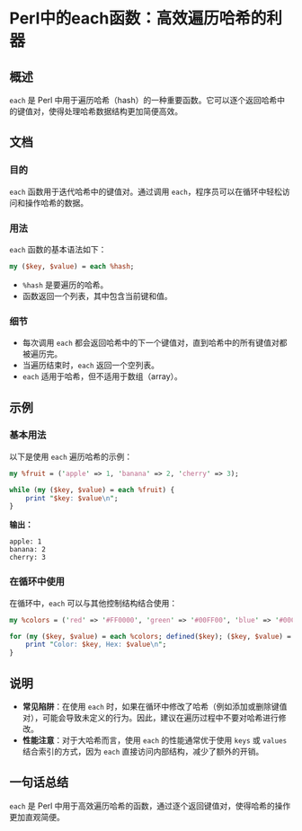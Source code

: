 <!--
Meta Description: # Perl中的each函数：高效遍历哈希的利器 ## 概述 `each` 是 Perl 中用于遍历哈希（hash）的一种重要函数。它可以逐个返回哈希中的键值对，使得处理哈希数据结构更加简便高效。 ## 文档 ### 目的 `each` 函数用于迭代哈希中的键值对。通过调用 `each`，程序员可以...
Meta Keywords: each, key, value, perl, hash
-->

# Perl中的each函数：高效遍历哈希的利器

## 概述
`each` 是 Perl 中用于遍历哈希（hash）的一种重要函数。它可以逐个返回哈希中的键值对，使得处理哈希数据结构更加简便高效。

## 文档
### 目的
`each` 函数用于迭代哈希中的键值对。通过调用 `each`，程序员可以在循环中轻松访问和操作哈希的数据。

### 用法
`each` 函数的基本语法如下：
```perl
my ($key, $value) = each %hash;
```
- `%hash` 是要遍历的哈希。
- 函数返回一个列表，其中包含当前键和值。

### 细节
- 每次调用 `each` 都会返回哈希中的下一个键值对，直到哈希中的所有键值对都被遍历完。
- 当遍历结束时，`each` 返回一个空列表。
- `each` 适用于哈希，但不适用于数组（array）。

## 示例
### 基本用法
以下是使用 `each` 遍历哈希的示例：
```perl
my %fruit = ('apple' => 1, 'banana' => 2, 'cherry' => 3);

while (my ($key, $value) = each %fruit) {
    print "$key: $value\n";
}
```
**输出：**
```
apple: 1
banana: 2
cherry: 3
```

### 在循环中使用
在循环中，`each` 可以与其他控制结构结合使用：
```perl
my %colors = ('red' => '#FF0000', 'green' => '#00FF00', 'blue' => '#0000FF');

for (my ($key, $value) = each %colors; defined($key); ($key, $value) = each %colors) {
    print "Color: $key, Hex: $value\n";
}
```

## 说明
- **常见陷阱**：在使用 `each` 时，如果在循环中修改了哈希（例如添加或删除键值对），可能会导致未定义的行为。因此，建议在遍历过程中不要对哈希进行修改。
- **性能注意**：对于大哈希而言，使用 `each` 的性能通常优于使用 `keys` 或 `values` 结合索引的方式，因为 `each` 直接访问内部结构，减少了额外的开销。

## 一句话总结
`each` 是 Perl 中用于高效遍历哈希的函数，通过逐个返回键值对，使得哈希的操作更加直观简便。
